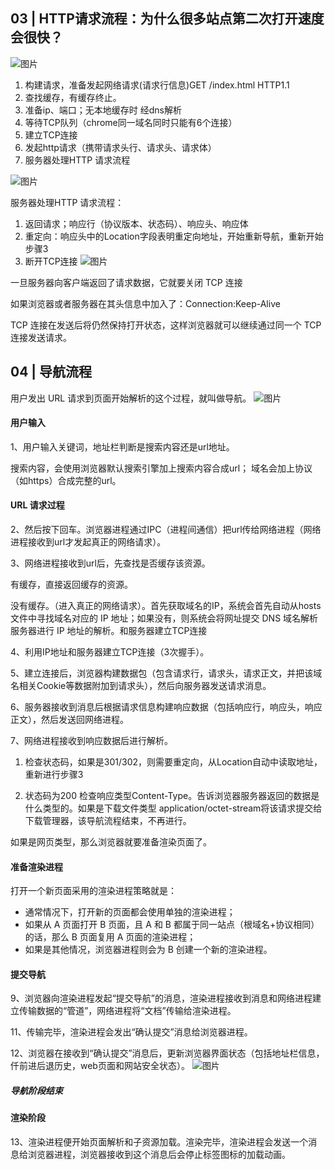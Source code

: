 ## 03 | HTTP请求流程：为什么很多站点第二次打开速度会很快？

![图片](https://user-images.githubusercontent.com/31262456/145748435-bcae9e46-df12-4ea8-8814-1bc0aa448793.png)

1. 构建请求，准备发起网络请求(请求行信息)GET /index.html HTTP1.1
2. 查找缓存，有缓存终止。
3. 准备ip、端口；无本地缓存时 经dns解析
4. 等待TCP队列（chrome同一域名同时只能有6个连接）
5. 建立TCP连接
6. 发起http请求（携带请求头行、请求头、请求体）
7. 服务器处理HTTP 请求流程

![图片](https://user-images.githubusercontent.com/31262456/145921750-016af60a-0202-4734-a5fd-cfe5c1068073.png)

服务器处理HTTP 请求流程：
1. 返回请求；响应行（协议版本、状态码）、响应头、响应体 
2. 重定向：响应头中的Location字段表明重定向地址，开始重新导航，重新开始步骤3
3. 断开TCP连接
![图片](https://user-images.githubusercontent.com/31262456/145921636-766005ea-b7d1-4418-ab22-33f50cb7266e.png)

一旦服务器向客户端返回了请求数据，它就要关闭 TCP 连接

如果浏览器或者服务器在其头信息中加入了：Connection:Keep-Alive 

TCP 连接在发送后将仍然保持打开状态，这样浏览器就可以继续通过同一个 TCP 连接发送请求。



## 04 | 导航流程
用户发出 URL 请求到页面开始解析的这个过程，就叫做导航。
![图片](https://user-images.githubusercontent.com/31262456/145748566-6806af55-ce75-400a-977d-35b11edcf747.png)
#### 用户输入
1、用户输入关键词，地址栏判断是搜索内容还是url地址。

搜索内容，会使用浏览器默认搜索引擎加上搜索内容合成url；
域名会加上协议（如https）合成完整的url。

#### URL 请求过程
2、然后按下回车。浏览器进程通过IPC（进程间通信）把url传给网络进程（网络进程接收到url才发起真正的网络请求）。

3、网络进程接收到url后，先查找是否缓存该资源。

有缓存，直接返回缓存的资源。

没有缓存。（进入真正的网络请求）。首先获取域名的IP，系统会首先自动从hosts文件中寻找域名对应的 IP 地址；如果没有，则系统会将网址提交 DNS 域名解析服务器进行 IP 地址的解析。和服务器建立TCP连接

4、利用IP地址和服务器建立TCP连接（3次握手）。

5、建立连接后，浏览器构建数据包（包含请求行，请求头，请求正文，并把该域名相关Cookie等数据附加到请求头），然后向服务器发送请求消息。

6、服务器接收到消息后根据请求信息构建响应数据（包括响应行，响应头，响应正文），然后发送回网络进程。

7、网络进程接收到响应数据后进行解析。

1. 检查状态码，如果是301/302，则需要重定向，从Location自动中读取地址，重新进行步骤3

2. 状态码为200 检查响应类型Content-Type。告诉浏览器服务器返回的数据是什么类型的。如果是下载文件类型 application/octet-stream将该请求提交给下载管理器，该导航流程结束，不再进行。

如果是网页类型，那么浏览器就要准备渲染页面了。

#### 准备渲染进程
打开一个新页面采用的渲染进程策略就是：
- 通常情况下，打开新的页面都会使用单独的渲染进程；
- 如果从 A 页面打开 B 页面，且 A 和 B 都属于同一站点（根域名+协议相同）的话，那么 B 页面复用 A 页面的渲染进程；
- 如果是其他情况，浏览器进程则会为 B 创建一个新的渲染进程。


#### 提交导航
9、浏览器向渲染进程发起“提交导航”的消息，渲染进程接收到消息和网络进程建立传输数据的“管道”，网络进程将“文档”传输给渲染进程。

11、传输完毕，渲染进程会发出“确认提交”消息给浏览器进程。

12、浏览器在接收到“确认提交”消息后，更新浏览器界面状态（包括地址栏信息，仟前进后退历史，web页面和网站安全状态）。
![图片](https://user-images.githubusercontent.com/31262456/145748585-b513dfe2-2b28-46b0-ae3b-e9287c76c57a.png)
##### 导航阶段结束

#### 渲染阶段
13、渲染进程便开始页面解析和子资源加载。渲染完毕，渲染进程会发送一个消息给浏览器进程，浏览器接收到这个消息后会停止标签图标的加载动画。
